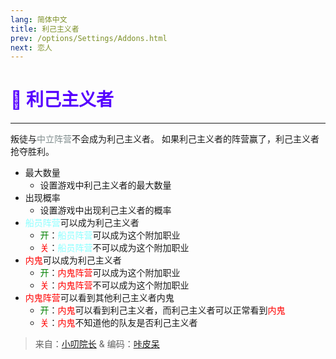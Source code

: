 ```yaml
---
lang: 简体中文
title: 利己主义者
prev: /options/Settings/Addons.html
next: 恋人
---
```


# <font color=#5600ff>💪 <b>利己主义者</b></font> <Badge text="Miscellaneous" type="tip" vertical="middle"/>

***

叛徒与<font color=#7f8c8d>中立阵营</font>不会成为利己主义者。 如果利己主义者的阵营赢了，利己主义者抢夺胜利。

- 最大数量
  - 设置游戏中利己主义者的最大数量
- 出现概率
  - 设置游戏中出现利己主义者的概率
- <font color=#8cffff>船员阵营</font>可以成为利己主义者
  - <font color=green>开</font>：<font color=#8cffff>船员阵营</font>可以成为这个附加职业
  - <font color=red>关</font>：<font color=#8cffff>船员阵营</font>不可以成为这个附加职业
- <font color=red>内鬼</font>可以成为利己主义者
  - <font color=green>开</font>：<font color=red>内鬼阵营</font>可以成为这个附加职业
  - <font color=red>关</font>：<font color=red>内鬼阵营</font>不可以成为这个附加职业
- <font color=red>内鬼阵营</font>可以看到其他利己主义者内鬼
  - <font color=green>开</font>：<font color=red>内鬼</font>可以看到利己主义者，而利己主义者可以正常看到<font color=red>内鬼</font>
  - <font color=red>关</font>：<font color=red>内鬼</font>不知道他的队友是否利己主义者

> 来自：[小叨院长](https://space.bilibili.com/1998829749) & 编码：[咔皮呆](https://github.com/KARPED1EM)
